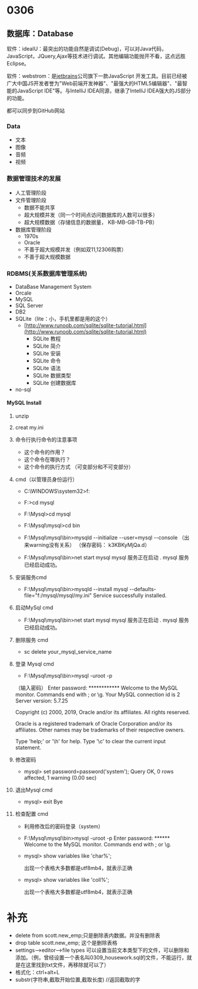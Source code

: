 # 0306

## 数据库：Database

软件：ideaIU：最突出的功能自然是调试(Debug)，可以对Java代码，JavaScript，JQuery,Ajax等技术进行调试。其他编辑功能抛开不看，这点远胜Eclipse。

软件：webstrom：是[jetbrains](https://baike.so.com/doc/5381594-5617929.html)公司旗下一款JavaScript 开发工具。目前已经被广大中国JS开发者誉为"Web前端开发神器"、"最强大的HTML5编辑器"、"最智能的JavaScript IDE"等。与IntelliJ IDEA同源，继承了IntelliJ IDEA强大的JS部分的功能。

都可以同步到GitHub网站

### Data

* 文本 
* 图像
* 音频
* 视频

### 数据管理技术的发展

* 人工管理阶段
* 文件管理阶段
  * 数据不能共享
  * 超大规模并发（同一个时间点访问数据库的人数可以很多）
  * 超大规模数据（存储信息的数据量， KB-MB-GB-TB-PB）
* 数据库管理阶段
  * 1970s
  * Oracle
  * 不善于超大规模并发（例如双11,12306购票）
  * 不善于超大规模数据

### RDBMS(关系数据库管理系统)

* DataBase Management System
* Orcale
* MySQL
* SQL Server
* DB2
* SQLite（lite：小，手机里都是用的这个）
    * [http://www.runoob.com/sqlite/sqlite-tutorial.html](http://www.runoob.com/sqlite/sqlite-tutorial.html)
        * SQLite 教程
        * SQLite 简介
        * SQLite 安装
        * SQLite 命令
        * SQLite 语法
        * SQLite 数据类型
        * SQLite 创建数据库
* no-sql

#### MySQL Install

1. unzip 

2. creat my.ini

3. 命令行执行命令的注意事项
   * 这个命令的作用？
   * 这个命令在哪执行？
   * 这个命令的执行方式 （可变部分和不可变部分）

4. cmd（以管理员身份运行）

   * C:\WINDOWS\system32>f:

   * F:\>cd mysql

   * F:\Mysql>cd mysql

   * F:\Mysql\mysql>cd bin

   * F:\Mysql\mysql\bin>mysqld --initialize --user=mysql --console
     （出来warning没有关系）
     （保存密码： k3KBKyMjQa.d）

     

   * F:\Mysql\mysql\bin>net start mysql
     mysql 服务正在启动 .
     mysql 服务已经启动成功。

5. 安装服务cmd
   * F:\Mysql\mysql\bin>mysqld --install mysql --defaults-file="f:/mysql/mysql/my.ini"
     Service successfully installed.

6. 启动MySql cmd
   * F:\Mysql\mysql\bin>net start mysql
     mysql 服务正在启动 .
     mysql 服务已经启动成功。

7. 删除服务 cmd

   * sc delete your_mysql_service_name

8. 登录 Mysql cmd

   * F:\Mysql\mysql\bin>mysql -uroot -p
   
   （输入密码） Enter password: ************
     Welcome to the MySQL monitor.  Commands end with ; or \g.
     Your MySQL connection id is 2
     Server version: 5.7.25

     Copyright (c) 2000, 2019, Oracle and/or its affiliates. All rights reserved.

     Oracle is a registered trademark of Oracle Corporation and/or its
     affiliates. Other names may be trademarks of their respective
     owners.

     Type 'help;' or '\h' for help. Type '\c' to clear the current input statement.

9. 修改密码
   * mysql> set password=password('system');
     Query OK, 0 rows affected, 1 warning (0.00 sec)

10. 退出Mysql cmd
    * mysql> exit
      Bye

11. 检查配置 cmd

    * 利用修改后的密码登录（system）

    * F:\Mysql\mysql\bin>mysql -uroot -p
      Enter password: ******
      Welcome to the MySQL monitor.  Commands end with ; or \g.

    * mysql> show variables like 'char%';

      出现一个表格大多数都是utf8mb4，就表示正确

    * mysql> show variables like 'coll%';

      出现一个表格大多数都是utf8mb4，就表示正确
  # 补充
  * delete  from scott.new_emp;只是删除表内数据。并没有删除表
  * drop table scott.new_emp;    这个是删除表格
  * settings—>editor—>file types 可以设置当前文本类型下的文件，可以删除和添加。（例，曾经设置一个表名叫0309_housework.sql的文件，不能运行，就是在这里找到txt文件，再移除就可以了）  
  * 格式化：ctrl+alt+L
  * substr(字符串,截取开始位置,截取长度) //返回截取的字
